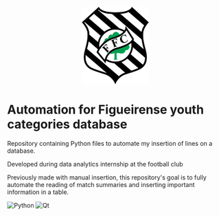 
<p align="center">
  <a href = "https://figueirense.com.br/">
  <img alt="FFC" height="180" src="https://github.com/lombardi-g/Shots-database/blob/main/Figueirense.png?raw=true">
  </a>
</p>

# Automation for Figueirense youth categories database
Repository containing Python files to automate my insertion of lines on a database.<br>

Developed during data analytics internship at the football club<br>

Previously made with manual insertion, this repository's goal is to fully automate the reading of match summaries and inserting important information in a table.<br>

![Python](https://img.shields.io/badge/python-3670A0?style=for-the-badge&logo=python&logoColor=ffdd54) ![Qt](https://img.shields.io/badge/Qt-%23217346.svg?style=for-the-badge&logo=Qt&logoColor=white)